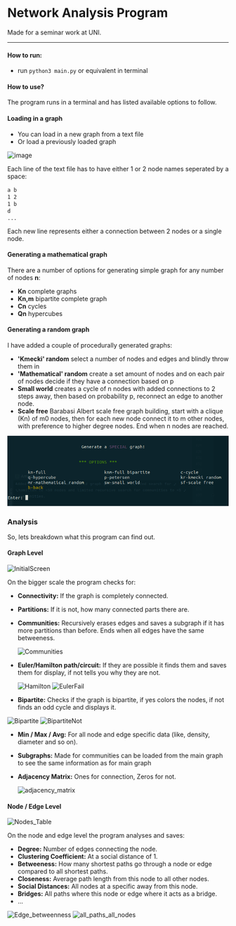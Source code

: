 # Network Analysis Program

Made for a seminar work at UNI.

***

#### How to run:

- run ```python3 main.py``` or equivalent in terminal

#### How to use?

The program runs in a terminal and has listed available options to follow.

#### Loading in a graph

- You can load in a new graph from a text file
- Or load a previously loaded graph

![image](https://github.com/Zvmcevap/NetworkAnalysis/assets/60576794/2b484d09-3d94-4a85-af8c-36afded9151d)

Each line of the text file has to have either 1 or 2 node names seperated by a space:

```
a b
1 2
1 b
d
...
```

Each new line represents either a connection between 2 nodes or a single node.

#### Generating a mathematical graph

There are a number of options for generating simple graph for any number of nodes **n**:

- **Kn** complete graphs
- **Kn,m** bipartite complete graph
- **Cn** cycles
- **Qn** hypercubes

#### Generating a random graph

I have added a couple of procedurally generated graphs:

- **'Kmecki' random** select a number of nodes and edges and blindly throw them in
- **'Mathematical' random** create a set amount of nodes and on each pair of nodes decide if they have a connection
  based on p
- **Small world** creates a cycle of n nodes with added connections to 2 steps away, then based on probability p,
  reconnect an edge to another node.
- **Scale free** Barabasi Albert scale free graph building, start with a clique (Kn) of m0 nodes, then for each new node
  connect it to m other nodes, with preference to higher degree nodes. End when n nodes are reached.

![img.png](img.png)

### Analysis

So, lets breakdown what this program can find out.

#### Graph Level

![InitialScreen](https://github.com/Zvmcevap/NetworkAnalysis/assets/60576794/b0f8ae67-15ce-4f92-8fba-e66164a20e96)

On the bigger scale the program checks for:

- **Connectivity:** If the graph is completely connected.
- **Partitions:** If it is not, how many connected parts there are.
- **Communities:** Recursively erases edges and saves a subgraph if it has more partitions than before. Ends when all
  edges have the same betweeness.

  ![Communities](https://github.com/Zvmcevap/NetworkAnalysis/assets/60576794/29079528-8b5a-458a-ae72-1a5162f28f61)

- **Euler/Hamilton path/circuit:** If they are possible it finds them and saves them for display, if not tells you
  why they are not.

  ![Hamilton](https://github.com/Zvmcevap/NetworkAnalysis/assets/60576794/8486ab38-780a-4b63-87ad-86efebcd9028)
  ![EulerFail](https://github.com/Zvmcevap/NetworkAnalysis/assets/60576794/ce25a6f3-5813-4aea-87dd-97927b194b61)


- **Bipartite:** Checks if the graph is bipartite, if yes colors the nodes, if not finds an odd cycle and displays it.

![Bipartite](https://github.com/Zvmcevap/NetworkAnalysis/assets/60576794/06f1d56f-728f-4a15-ab40-75d28eccdad3)
![BipartiteNot](https://github.com/Zvmcevap/NetworkAnalysis/assets/60576794/5460cac0-20c3-4985-a5df-ae4536ac0bbe)

- **Min / Max / Avg:** For all node and edge specific data (like, density, diameter and so on).
- **Subgraphs:** Made for communities can be loaded from the main graph to see the same information as for main graph
- **Adjacency Matrix:** Ones for connection, Zeros for not.

  ![adjacency_matrix](https://github.com/Zvmcevap/NetworkAnalysis/assets/60576794/f609abc0-9ff1-4d1a-bb05-89f98065e9e1)

#### Node / Edge Level

![Nodes_Table](https://github.com/Zvmcevap/NetworkAnalysis/assets/60576794/017dc6e3-c0d5-45f2-ba10-ef63bcfcb446)

On the node and edge level the program analyses and saves:

- **Degree:** Number of edges connecting the node.
- **Clustering Coefficient:** At a social distance of 1.
- **Betweeness:** How many shortest paths go through a node or edge compared to all shortest paths.
- **Closeness:** Average path length from this node to all other nodes.
- **Social Distances:** All nodes at a specific away from this node.
- **Bridges:** All paths where this node or edge where it acts as a bridge.
- ...

![Edge_betweenness](https://github.com/Zvmcevap/NetworkAnalysis/assets/60576794/df2db5c9-7061-4e6c-9642-c5f861d15ed3)
![all_paths_all_nodes](https://github.com/Zvmcevap/NetworkAnalysis/assets/60576794/af6d0572-ce5d-40d8-818f-80312c6c8487)


